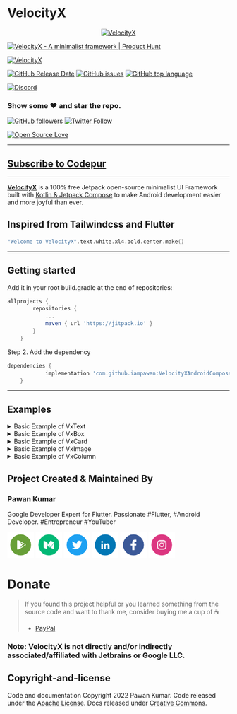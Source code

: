 # VelocityX

<p align="center">
  <a href="https://velocityx.dev/" target="_blank">
    <img src="https://i.imgur.com/bUPGr7s.png"  width="800" alt="VelocityX">
  </a>
</p>
<a href="https://www.producthunt.com/posts/velocityx?utm_source=badge-featured&utm_medium=badge&utm_souce=badge-velocityx" target="_blank"><img src="https://api.producthunt.com/widgets/embed-image/v1/featured.svg?post_id=289488&theme=light" alt="VelocityX - A minimalist framework | Product Hunt" style="width: 250px; height: 54px;" width="250" height="54" /></a>

[![VelocityX](https://img.shields.io/badge/velocityx-fast-red?style=for-the-badge)](https://github.com/iampawan/VelocityXAndroidCompose)

[![GitHub Release Date](https://img.shields.io/github/release-date/iampawan/velocityXandroidcompose.svg?style=for-the-badge)](https://github.com/iampawan/VelocityXAndroidCompose)
[![GitHub issues](https://img.shields.io/github/issues/iampawan/VelocityXAndroidCompose.svg?style=for-the-badge)](https://github.com/iampawan/VelocityXAndroidCompose/issues)
[![GitHub top language](https://img.shields.io/github/languages/top/iampawan/VelocityXAndroidCompose.svg?style=for-the-badge)](https://github.com/iampawan/VelocityXAndroidCompose)

<a href="https://discord.gg/9tXYvNq"><img src="https://img.shields.io/discord/746087597759004835.svg?logo=discord&style=for-the-badge" alt="Discord"></a>

### Show some :heart: and star the repo.

[![GitHub followers](https://img.shields.io/github/followers/iampawan.svg?style=social&label=Follow)](https://github.com/iampawan/)
[![Twitter Follow](https://img.shields.io/twitter/follow/imthepk.svg?style=social)](https://twitter.com/imthepk)

[![Open Source Love](https://badges.frapsoft.com/os/v1/open-source.svg?v=102)](https://opensource.org/licenses/Apache-2.0)

---

## [Subscribe to Codepur](https://codepur.dev/)

---

[**VelocityX**](https://velocityx.dev/) is a 100% free Jetpack open-source minimalist UI Framework built with <a href="https://developer.android.com/jetpack/compose/" target="_blank">Kotlin & Jetpack Compose</a> to make Android development easier and more joyful than ever.

## Inspired from Tailwindcss and Flutter

```kotlin
"Welcome to VelocityX".text.white.xl4.bold.center.make()
```

---

## Getting started

Add it in your root build.gradle at the end of repositories:

```gradle
allprojects {
		repositories {
			...
			maven { url 'https://jitpack.io' }
		}
	}

```

Step 2. Add the dependency

```gradle
dependencies {
	        implementation 'com.github.iampawan:VelocityXAndroidCompose:1.0.0-alpha01'
	}
```

---

## Examples

<details>
  <summary>Basic Example of VxText</summary>
<pre>

```kotlin
"VxText Example".text.white.xl4.p16.bold.center.make()
```

</pre>
</details>

<details>
  <summary>Basic Example of VxBox</summary>
<pre>
```kotlin
 VxBox {
    "VxBox Example".text.white.bold.p16.xl2.make()
    }.blue800.wFull().p16.rounded.make()
```
</pre>
</details>

<details>
  <summary>Basic Example of VxCard</summary>
<pre>
```kotlin
 VxCard {
        "VxCard Example".text.blue800.bold.xl.p20.make()
    }.make()
```
</pre>
</details>

<details>
  <summary>Basic Example of VxImage</summary>
<pre>
```kotlin
  VxImage(R.drawable.flpy).fit.rounded.make()
```
</pre>
</details>

<details>
  <summary>Basic Example of VxColumn</summary>
<pre>
```kotlin
  VxColumn {
            "VxText Example".text.blue800.bold.xl2.make()
            HeightBox(20)
            VxBox {
                "VxBox Example".text.white.bold.p16.xl2.make()
                }.blue800.wFull().p16.rounded.make()
            HeightBox(20)
            VxImage(R.drawable.flpy).fit.roundedLg.make()
            HeightBox(20)
            VxRow {
                "VxRow Example".text.white.bold.p16.xl2.make()
            WidthBox(20)
            VxImage(R.drawable.flpy).fit.rounded.make()
                }.blue800.rounded.make()
            HeightBox(20)
            VxCard {
                "VxCard Example".text.blue800.bold.xl.p20.make()
                }.make()
    }.p16.make()
```
</pre>
</details>

## Project Created & Maintained By

### Pawan Kumar

Google Developer Expert for Flutter. Passionate #Flutter, #Android Developer. #Entrepreneur #YouTuber

<a href="https://play.google.com/store/apps/dev?id=7703305844118303242&hl=en"><img src="https://github.com/aritraroy/social-icons/blob/master/play-store-icon.png?raw=true" width="60"></a> <a href="https://medium.com/@imthepk"><img src="https://github.com/aritraroy/social-icons/blob/master/medium-icon.png?raw=true" width="60"></a>
<a href="https://twitter.com/imthepk"><img src="https://github.com/aritraroy/social-icons/blob/master/twitter-icon.png?raw=true" width="60"></a>
<a href="https://linkedin.com/in/imthepk"><img src="https://github.com/aritraroy/social-icons/blob/master/linkedin-icon.png?raw=true" width="60"></a>
<a href="https://facebook.com/imthepk"><img src="https://github.com/aritraroy/social-icons/blob/master/facebook-icon.png?raw=true" width="60"></a>
<a href="https://instagram.com/codepur_ka_superhero"><img src="https://github.com/aritraroy/social-icons/blob/master/instagram-icon.png?raw=true" width="60"></a>

# Donate

> If you found this project helpful or you learned something from the source code and want to thank me, consider buying me a cup of :coffee:
>
> - [PayPal](https://www.paypal.me/imthepk/)

### Note: VelocityX is not directly and/or indirectly associated/affiliated with Jetbrains or Google LLC.

## Copyright-and-license

Code and documentation Copyright 2022 Pawan Kumar. Code released under the [Apache License](./LICENSE). Docs released under [Creative Commons](https://creativecommons.org/licenses/by/3.0/).

```

```

```

```
